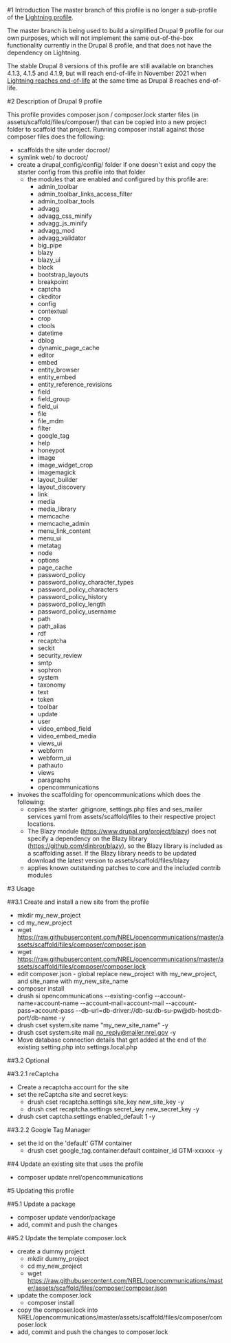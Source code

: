 #1 Introduction
The master branch of this profile is no longer a sub-profile of the <a href="https://github.com/acquia/lightning">Lightning profile</a>.

The master branch is being used to build a simplified Drupal 9 profile for our own purposes, which will not implement the same out-of-the-box functionality currently in the Drupal 8 profile, and that does not have the dependency on Lightning.

The stable Drupal 8 versions of this profile are still available on branches 4.1.3, 4.1.5 and 4.1.9, but will reach end-of-life in November 2021 when <a href="https://www.acquia.com/blog/acquia-lightning-eol-2021-acquia-cms-future">Lightning reaches end-of-life</a> at the same time as Drupal 8 reaches end-of-life.

#2 Description of Drupal 9 profile

This profile provides composer.json / composer.lock starter files (in assets/scaffold/files/composer/) that can be copied
into a new project folder to scaffold that project. Running composer install against those composer files does the following:

- scaffolds the site under docroot/
- symlink web/ to docroot/
- create a drupal_config/config/ folder if one doesn't exist and copy the starter config from this profile into that folder
    - the modules that are enabled and configured by this profile are:
        - admin_toolbar
        - admin_toolbar_links_access_filter
        - admin_toolbar_tools
        - advagg
        - advagg_css_minify
        - advagg_js_minify
        - advagg_mod
        - advagg_validator
        - big_pipe
        - blazy
        - blazy_ui
        - block
        - bootstrap_layouts
        - breakpoint
        - captcha
        - ckeditor
        - config
        - contextual
        - crop
        - ctools
        - datetime
        - dblog
        - dynamic_page_cache
        - editor
        - embed
        - entity_browser
        - entity_embed
        - entity_reference_revisions
        - field
        - field_group
        - field_ui
        - file
        - file_mdm
        - filter
        - google_tag
        - help
        - honeypot
        - image
        - image_widget_crop
        - imagemagick
        - layout_builder
        - layout_discovery
        - link
        - media
        - media_library
        - memcache
        - memcache_admin
        - menu_link_content
        - menu_ui
        - metatag
        - node
        - options
        - page_cache
        - password_policy
        - password_policy_character_types
        - password_policy_characters
        - password_policy_history
        - password_policy_length
        - password_policy_username
        - path
        - path_alias
        - rdf
        - recaptcha
        - seckit
        - security_review
        - smtp
        - sophron
        - system
        - taxonomy
        - text
        - token
        - toolbar
        - update
        - user
        - video_embed_field
        - video_embed_media
        - views_ui
        - webform
        - webform_ui
        - pathauto
        - views
        - paragraphs
        - opencommunications
- invokes the scaffolding for opencommunications which does the following:
    - copies the starter .gitignore, settings.php files and ses_mailer services yaml from assets/scaffold/files to their
      respective project locations.
    - The Blazy module (https://www.drupal.org/project/blazy) does not specify a dependency on the Blazy library
      (https://github.com/dinbror/blazy), so the Blazy library is included as a scaffolding asset. If the Blazy library
      needs to be updated download the latest version to assets/scaffold/files/blazy
    - applies known outstanding patches to core and the included contrib modules

#3 Usage

##3.1 Create and install a new site from the profile

- mkdir my_new_project<br>
- cd my_new_project<br>
- wget https://raw.githubusercontent.com/NREL/opencommunications/master/assets/scaffold/files/composer/composer.json<br>
- wget https://raw.githubusercontent.com/NREL/opencommunications/master/assets/scaffold/files/composer/composer.lock<br>
- edit composer.json - global replace new_project with my_new_project, and site_name with my_new_site_name<br>
- composer install<br>
- drush si opencommunications --existing-config --account-name=account-name --account-mail=account-mail --account-pass=account-pass --db-url=db-driver://db-su:db-su-pw@db-host:db-port/db-name -y
- drush cset system.site name "my_new_site_name" -y<br>
- drush cset system.site mail no_reply@mailer.nrel.gov -y<br>
- Move database connection details that get added at the end of the existing setting.php into settings.local.php

##3.2 Optional

##3.2.1 reCaptcha
- Create a recaptcha account for the site<br>
- set the reCaptcha site and secret keys:<br>
  - drush cset recaptcha.settings site_key new_site_key -y<br>
  - drush cset recaptcha.settings secret_key new_secret_key -y<br>
- drush cset captcha.settings enabled_default 1 -y<br>

##3.2.2 Google Tag Manager
- set the id on the 'default' GTM container
  - drush cset google_tag.container.default container_id GTM-xxxxxx -y<br>

##4 Update an existing site that uses the profile

- composer update nrel/opencommunications

#5 Updating this profile

##5.1 Update a package

- composer update vendor/package
- add, commit and push the changes

##5.2 Update the template composer.lock

- create a dummy project
  - mkdir dummy_project<br>
  - cd my_new_project<br>
  - wget https://raw.githubusercontent.com/NREL/opencommunications/master/assets/scaffold/files/composer/composer.json<br>
- update the composer.lock
  - composer install
- copy the composer.lock into NREL/opencommunications/master/assets/scaffold/files/composer/composer.lock
- add, commit and push the changes to composer.lock
